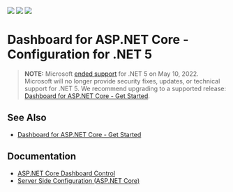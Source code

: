 <!-- default badges list -->
![](https://img.shields.io/endpoint?url=https://codecentral.devexpress.com/api/v1/VersionRange/459966368/22.2.1%2B)
[![](https://img.shields.io/badge/Open_in_DevExpress_Support_Center-FF7200?style=flat-square&logo=DevExpress&logoColor=white)](https://supportcenter.devexpress.com/ticket/details/T1068678)
[![](https://img.shields.io/badge/📖_How_to_use_DevExpress_Examples-e9f6fc?style=flat-square)](https://docs.devexpress.com/GeneralInformation/403183)
<!-- default badges end -->
# Dashboard for ASP.NET Core - Configuration for .NET 5

> **NOTE:** Microsoft [ended support](https://dotnet.microsoft.com/en-us/platform/support/policy/dotnet-core) for .NET 5 on May 10, 2022. Microsoft will no longer provide security fixes, updates, or technical support for .NET 5. We recommend upgrading to a supported release: [Dashboard for ASP.NET Core - Get Started](https://github.com/DevExpress-Examples/asp-net-core-dashboard-get-started).

## See Also

- [Dashboard for ASP.NET Core - Get Started](https://github.com/DevExpress-Examples/asp-net-core-dashboard-get-started)

## Documentation

- [ASP.NET Core Dashboard Control](https://docs.devexpress.com/Dashboard/115163/web-dashboard/aspnet-core-dashboard-control)
- [Server Side Configuration (ASP.NET Core)](https://docs.devexpress.com/Dashboard/119500/web-dashboard/dashboard-backend/server-side-configuration-aspnet-core)

